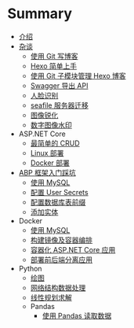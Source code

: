 # Summary

- [介绍](README.md)
- [杂谈](Other/README.md)
  - [使用 Git 写博客](Other/使用Git写博客.md)
  - [Hexo 简单上手](Other/Hexo简单上手.md)
  - [使用 Git 子模块管理 Hexo 博客](Other/使用Git子模块管理Hexo博客.md)
  - [Swagger 导出 API](Other/Swagger导出API.md)
  - [人脸识别](Other/人脸识别.md)
  - [seafile 服务器迁移](Other/seafile服务器迁移.md)
  - [图像锐化](Other/图像锐化.md)
  - [数字图像水印](Other/数字图像水印.md)
- ASP.NET Core
  - [最简单的 CRUD](ASPNETCore/最简单的CRUD.md)
  - [Linux 部署](ASPNETCore/Linux部署.md)
  - [Docker 部署](ASPNETCore/Docker部署.md)
- [ABP 框架入门踩坑](ABP框架入门踩坑/README.md)
  - [使用 MySQL](ABP框架入门踩坑/使用MySQL.md)
  - [配置 User Secrets](ABP框架入门踩坑/配置UserSecrets.md)
  - [配置数据库表前缀](ABP框架入门踩坑/配置数据库表前缀.md)
  - [添加实体](ABP框架入门踩坑/添加实体.md)
- Docker
  - [使用 MySQL](Docker/使用MySQL.md)
  - [构建镜像及容器编排](Docker/构建镜像及容器编排.md)
  - [容器化 ASP.NET Core 应用](Docker/容器化ASPNETCore应用.md)
  - [部署前后端分离应用](Docker/部署前后端分离应用.md)
- Python
  - [绘图](Python/绘图.md)
  - [网络结构数据处理](Python/网络结构数据处理.md)
  - [线性规划求解](Python/线性规划求解.md)
  - Pandas
    - [使用 Pandas 读取数据](Python/Pandas/使用Pandas读取数据.md)
